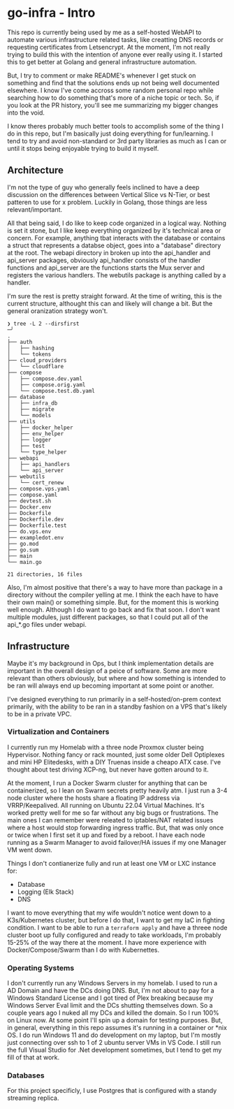 # go-infra - Intro
This repo is currently being used by me as a self-hosted WebAPI to automate various infrastructure related tasks, like creatting DNS records or requesting certificates from Letsencrypt.
At the moment, I'm not really trying to build this with the intention of anyone ever really using it. I started this to get better at Golang and general infrastructure automation.

But, I try to comment or make README's whenever I get stuck on something and find that the solutions ends up not being well documented elsewhere. I know I've come accross some random personal repo while
searching how to do something that's more of a niche topic or tech. So, if you look at the PR history, you'll see me summarizing my bigger changes into the void.

I know theres probably much better tools to accomplish some of the thing I do in this repo, but I'm basically just doing everything for fun/learning. I tend to try and avoid non-standard or 3rd party libraries as much as I can or until it stops being enjoyable trying to build it myself. 

## Architecture
I'm not the type of guy who generally feels inclined to have a deep discussion on the differences between Vertical Slice vs N-Tier, or best patteren to use for x problem. Luckily in Golang, those things are less relevant/important.

All that being said, I do like to keep code organized in a logical way. Nothing is set it stone, but I like keep everything organized by it's technical area or concern. For example, anything tbat interacts with the database or contains a struct that represents a databse object, goes into a "database" directory at the root. The webapi directory in broken up into the api_handler and api_server packages, obviously api_handler consists of the handler functions and api_server are the functions starts the Mux server and registers the various handlers. The webutils package is anything called by a handler.

I'm sure the rest is pretty straight forward. At the time of writing, this is the current structure, althought this can and likely will change a bit. But the general oranization strategy won't.

```
❯ tree -L 2 --dirsfirst                                                                                                                                                              ─╯
.
├── auth
│   ├── hashing
│   └── tokens
├── cloud_providers
│   └── cloudflare
├── compose
│   ├── compose.dev.yaml
│   ├── compose.orig.yaml
│   └── compose.test.db.yaml
├── database
│   ├── infra_db
│   ├── migrate
│   └── models
├── utils
│   ├── docker_helper
│   ├── env_helper
│   ├── logger
│   ├── test
│   └── type_helper
├── webapi
│   ├── api_handlers
│   └── api_server
├── webutils
│   └── cert_renew
├── compose.vps.yaml
├── compose.yaml
├── devtest.sh
├── Docker.env
├── Dockerfile
├── Dockerfile.dev
├── Dockerfile.test
├── do.vps.env
├── exampledot.env
├── go.mod
├── go.sum
├── main
└── main.go

21 directories, 16 files

```


Also, I'm almost positive that there's a way to have more than package in a directory without the compiler yelling at me. I think the each have to have their own main() or something simple. But, for the moment this is working well enough. Although I do want to go back and fix that soon. I don't want multiple modules, just different packages, so that I could put all of the api_*.go files under webapi. 

## Infrastructure 

Maybe it's my background in Ops, but I think implementation details are important in the overall design of a peice of software. Some are more relevant than others obviously, but where and how something is intended to be ran will always end up becoming important at some point or another. 

I've designed everything to run primarily in a self-hosted/on-prem context primarily, with the ability to be ran in a standby fashion on a VPS that's likely to be in a private VPC. 

### Virtualization and Containers

I currently run my Homelab with a three node Proxmox cluster being Hypervisor. Nothing fancy or rack mounted, just some older Dell Optiplexes and mini HP Elitedesks, with a DIY Truenas inside a cheapo ATX case. I've thought about test driving XCP-ng, but never have gotten around to it. 

At the moment, I run a Docker Swarm cluster for anything that can be containerized, so I lean on Swarm secrets pretty heavily atm. I just run a 3-4 node cluster where the hosts share a floating IP address via VRRP/Keepalived. All running on Ubuntu 22.04 Virtual Machines. It's worked pretty well for me so far without any big bugs or frustrations. The main ones I can remember were releated to iptables/NAT related issues where a host would stop forwarding ingress traffic. But, that was only once or twice when I first set it up and fixed by a reboot. I have each node running as a Swarm Manager to avoid failover/HA issues if my one Manager VM went down. 

Things I don't contianerize fully and run at least one VM or LXC instance for: 
- Database
- Logging (Elk Stack)
- DNS

I want to move everything that my wife wouldn't notice went down to a K3s/Kubernetes cluster, but before I do that, I want to get my IaC in fighting condition. I want to be able to run a `terraform apply` and have a threee node cluster boot up fully configured and ready to take workloads, I'm probably 15-25% of the way there at the moment. I have more experience with Docker/Compose/Swarm than I do with Kubernettes. 

### Operating Systems

I don't currently run any Windows Servers in my homelab. I used to run a AD Domain and have the DCs doing DNS. But, I'm not about to pay for a Windows Standard License and I got tired of Plex breaking because my Windows Server Eval limit and the DCs shutting themselves down. So a couple years ago I nuked all my DCs and killed the domain. So I run 100% on Linux now. At some point I'll spin up a domain for testing purposes. But, in general, everything in this repo assumes it's running in a container or *nix OS. I do run Windows 11 and do development on my laptop, but I'm mostly just connecting over ssh to 1 of 2 ubuntu server VMs in VS Code. I still run the full Visual Studio for .Net development sometimes, but I tend to get my fill of that at work. 

### Databases

For this project specificly, I use Postgres that is configured with a standy streaming replica. 


